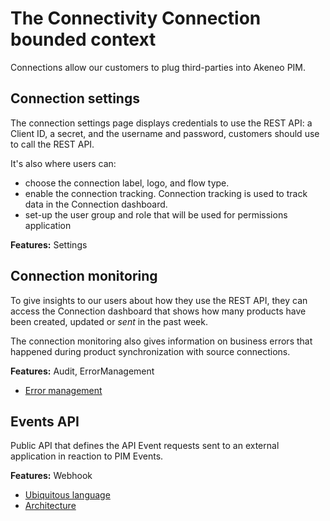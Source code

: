 # The Connectivity Connection bounded context

Connections allow our customers to plug third-parties into Akeneo PIM.

## Connection settings

The connection settings page displays credentials to use the REST API: a Client ID, a secret, and the username and password, customers should use to call the REST API.

It's also where users can:
- choose the connection label, logo, and flow type.
- enable the connection tracking. Connection tracking is used to track data in the Connection dashboard.
- set-up the user group and role that will be used for permissions application

**Features:** Settings 

## Connection monitoring

To give insights to our users about how they use the REST API, they can access the Connection dashboard that shows how many products have been created, updated or _sent_ in the past week.

The connection monitoring also gives information on business errors that happened during product synchronization with source connections.

**Features:** Audit, ErrorManagement

- [Error management](./docs/error_management/introduction.md)
## Events API

Public API that defines the API Event requests sent to an external application in reaction to PIM Events.

**Features:** Webhook

- [Ubiquitous language]('./docs/events_api/ubiquitous_language.md)
- [Architecture](./docs/events_api/architecture.md)
